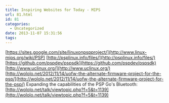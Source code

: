 ```yaml
---
title: Inspiring Websites for Today - MIPS
url: 81.html
id: 81
categories:
  - Uncategorized
date: 2013-11-07 15:31:56
tags:
---
```


[https://sites.google.com/site/linuxonpspproject/](http://www.linux-mips.org/wiki/PSP) [http://psplinux.info/files/](http://psplinux.info/files/) [https://github.com/pspdev/pspsdk](https://github.com/pspdev/pspsdk) [http://www.uclinux.org/](http://www.uclinux.org/) [http://wololo.net/2012/11/14/uofw-the-alternate-firmware-project-for-the-psp/](http://wololo.net/2012/11/14/uofw-the-alternate-firmware-project-for-the-psp/) Expanding the capabilities of the PSP Go's Bluetooth: [http://wololo.net/talk/viewtopic.php?f=5&t=1139](http://wololo.net/talk/viewtopic.php?f=5&t=1139)
